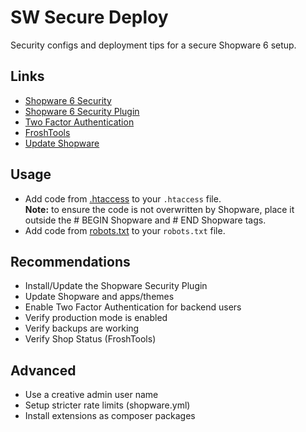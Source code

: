 # SW Secure Deploy

Security configs and deployment tips for a secure Shopware 6 setup.

## Links

- [Shopware 6 Security](https://docs.shopware.com/en/shopware-6-en/tutorials-and-faq/security-measures)
- [Shopware 6 Security Plugin](https://store.shopware.com/en/swag136939272659f/shopware-6-security-plugin.html)
- [Two Factor Authentication](https://github.com/runelaenen/shopware6-two-factor-auth)
- [FroshTools](https://github.com/FriendsOfShopware/FroshTools)
- [Update Shopware](https://www.thomaspeissl.com/blog/posts/2024-04-29-update-shopware-6-with-composer-update-no-scripts/)

## Usage

- Add code from [.htaccess](.htaccess) to your `.htaccess` file.  
**Note:** to ensure the code is not overwritten by Shopware, place it outside the # BEGIN Shopware and # END Shopware tags.
- Add code from [robots.txt](robots.txt) to your `robots.txt` file.

## Recommendations

- Install/Update the Shopware Security Plugin
- Update Shopware and apps/themes
- Enable Two Factor Authentication for backend users
- Verify production mode is enabled
- Verify backups are working
- Verify Shop Status (FroshTools)

## Advanced

- Use a creative admin user name
- Setup stricter rate limits (shopware.yml)
- Install extensions as composer packages
